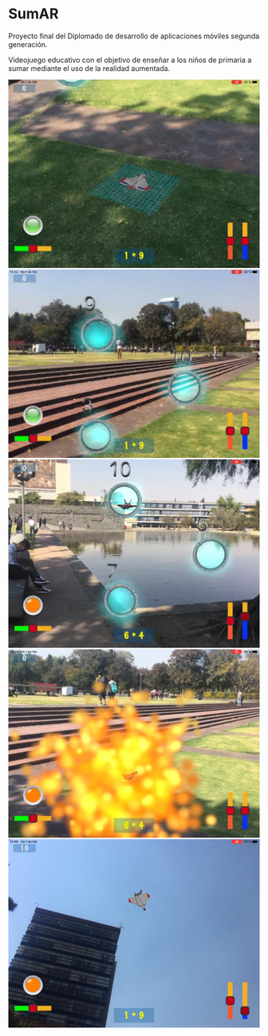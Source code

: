 # SumAR
Proyecto final del Diplomado de desarrollo de aplicaciones móviles segunda generación.

Videojuego educativo con el objetivo de enseñar a los niños de primaria a sumar mediante el uso de la realidad aumentada.


![](Images/initialPosition.jpg)
![](Images/rings.jpg)
![](Images/airplane.jpg)
![](Images/explotion.jpg)
![](Images/flyingInTheAir.jpg)
